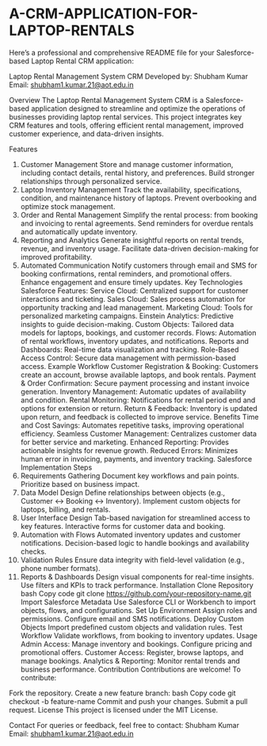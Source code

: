 # A-CRM-APPLICATION-FOR-LAPTOP-RENTALS

Here’s a professional and comprehensive README file for your Salesforce-based Laptop Rental CRM application:

Laptop Rental Management System CRM
Developed by: Shubham Kumar
Email: shubham1.kumar.21@aot.edu.in

Overview
The Laptop Rental Management System CRM is a Salesforce-based application designed to streamline and optimize the operations of businesses providing laptop rental services. This project integrates key CRM features and tools, offering efficient rental management, improved customer experience, and data-driven insights.

Features
1. Customer Management
Store and manage customer information, including contact details, rental history, and preferences.
Build stronger relationships through personalized service.
2. Laptop Inventory Management
Track the availability, specifications, condition, and maintenance history of laptops.
Prevent overbooking and optimize stock management.
3. Order and Rental Management
Simplify the rental process: from booking and invoicing to rental agreements.
Send reminders for overdue rentals and automatically update inventory.
4. Reporting and Analytics
Generate insightful reports on rental trends, revenue, and inventory usage.
Facilitate data-driven decision-making for improved profitability.
5. Automated Communication
Notify customers through email and SMS for booking confirmations, rental reminders, and promotional offers.
Enhance engagement and ensure timely updates.
Key Technologies
Salesforce Features:
Service Cloud: Centralized support for customer interactions and ticketing.
Sales Cloud: Sales process automation for opportunity tracking and lead management.
Marketing Cloud: Tools for personalized marketing campaigns.
Einstein Analytics: Predictive insights to guide decision-making.
Custom Objects: Tailored data models for laptops, bookings, and customer records.
Flows: Automation of rental workflows, inventory updates, and notifications.
Reports and Dashboards: Real-time data visualization and tracking.
Role-Based Access Control: Secure data management with permission-based access.
Example Workflow
Customer Registration & Booking:
Customers create an account, browse available laptops, and book rentals.
Payment & Order Confirmation:
Secure payment processing and instant invoice generation.
Inventory Management:
Automatic updates of availability and condition.
Rental Monitoring:
Notifications for rental period end and options for extension or return.
Return & Feedback:
Inventory is updated upon return, and feedback is collected to improve service.
Benefits
Time and Cost Savings: Automates repetitive tasks, improving operational efficiency.
Seamless Customer Management: Centralizes customer data for better service and marketing.
Enhanced Reporting: Provides actionable insights for revenue growth.
Reduced Errors: Minimizes human error in invoicing, payments, and inventory tracking.
Salesforce Implementation Steps
1. Requirements Gathering
Document key workflows and pain points.
Prioritize based on business impact.
2. Data Model Design
Define relationships between objects (e.g., Customer ↔ Booking ↔ Inventory).
Implement custom objects for laptops, billing, and rentals.
3. User Interface Design
Tab-based navigation for streamlined access to key features.
Interactive forms for customer data and booking.
4. Automation with Flows
Automated inventory updates and customer notifications.
Decision-based logic to handle bookings and availability checks.
5. Validation Rules
Ensure data integrity with field-level validation (e.g., phone number formats).
6. Reports & Dashboards
Design visual components for real-time insights.
Use filters and KPIs to track performance.
Installation
Clone Repository
bash
Copy code
git clone https://github.com/your-repository-name.git
Import Salesforce Metadata
Use Salesforce CLI or Workbench to import objects, flows, and configurations.
Set Up Environment
Assign roles and permissions.
Configure email and SMS notifications.
Deploy Custom Objects
Import predefined custom objects and validation rules.
Test Workflow
Validate workflows, from booking to inventory updates.
Usage
Admin Access:
Manage inventory and bookings.
Configure pricing and promotional offers.
Customer Access:
Register, browse laptops, and manage bookings.
Analytics & Reporting:
Monitor rental trends and business performance.
Contribution
Contributions are welcome! To contribute:

Fork the repository.
Create a new feature branch:
bash
Copy code
git checkout -b feature-name
Commit and push your changes.
Submit a pull request.
License
This project is licensed under the MIT License.

Contact
For queries or feedback, feel free to contact:
Shubham Kumar
Email: shubham1.kumar.21@aot.edu.in

